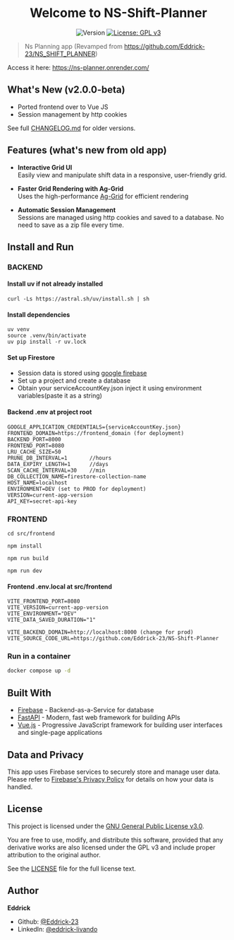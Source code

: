 <h1 align="center">Welcome to NS-Shift-Planner</h1>
<p align="center">
  <img alt="Version" src="https://img.shields.io/badge/version-2.0.0--beta-blue.svg?cacheSeconds=2592000" />
  <a href="LICENSE.txt">
    <img alt="License: GPL v3" src="https://img.shields.io/badge/License-GPLv3-blue.svg" />
  </a>
</p>



> Ns Planning app (Revamped from https://github.com/Eddrick-23/NS_SHIFT_PLANNER)

Access it here: https://ns-planner.onrender.com/

## What's New (v2.0.0-beta)
- Ported frontend over to Vue JS
- Session management by http cookies <br>

See full [CHANGELOG.md](./CHANGELOG.md) for older versions.

## Features (what's new from old app)

-  **Interactive Grid UI**  
  Easily view and manipulate shift data in a responsive, user-friendly grid.

- **Faster Grid Rendering with Ag-Grid**  
  Uses the high-performance [Ag-Grid](https://www.ag-grid.com/) for efficient rendering

- **Automatic Session Management**  
  Sessions are managed using http cookies and saved to a database. No need to save as a zip file every time.

## Install and Run

### BACKEND
#### Install uv if not already installed
```
curl -Ls https://astral.sh/uv/install.sh | sh
```

#### Install dependencies
```
uv venv
source .venv/bin/activate
uv pip install -r uv.lock
```

#### Set up Firestore
- Session data is stored using [google firebase](https://console.firebase.google.com/u/0/)
- Set up a project and create a database
- Obtain your serviceAccountKey.json inject it using environment variables(paste it as a string)

#### Backend .env at project root
```
GOOGLE_APPLICATION_CREDENTIALS={serviceAccountKey.json}
FRONTEND_DOMAIN=https://frontend_domain (for deployment)
BACKEND_PORT=8000
FRONTEND_PORT=8080
LRU_CACHE_SIZE=50
PRUNE_DB_INTERVAL=1       //hours
DATA_EXPIRY_LENGTH=1      //days
SCAN_CACHE_INTERVAL=30    //min
DB_COLLECTION_NAME=firestore-collection-name
HOST_NAME=localhost
ENVIRONMENT=DEV (set to PROD for deployment)
VERSION=current-app-version
API_KEY=secret-api-key
```

### FRONTEND
```
cd src/frontend

npm install

npm run build

npm run dev
```

#### Frontend .env.local at src/frontend
```
VITE_FRONTEND_PORT=8080
VITE_VERSION=current-app-version
VITE_ENVIRONMENT="DEV"
VITE_DATA_SAVED_DURATION="1"

VITE_BACKEND_DOMAIN=http://localhost:8000 (change for prod)
VITE_SOURCE_CODE_URL=https://github.com/Eddrick-23/NS-Shift-Planner
```


### Run in a container
```sh
docker compose up -d
```

## Built With
- [Firebase](https://firebase.google.com/) - Backend-as-a-Service for database
- [FastAPI](https://fastapi.tiangolo.com/) - Modern, fast web framework for building APIs
- [Vue.js](https://vuejs.org/) - Progressive JavaScript framework for building user interfaces and single-page applications

## Data and Privacy

This app uses Firebase services to securely store and manage user data. Please refer to [Firebase's Privacy Policy](https://firebase.google.com/support/privacy) for details on how your data is handled.


## License

This project is licensed under the [GNU General Public License v3.0](LICENSE).

You are free to use, modify, and distribute this software, provided that any derivative works are also licensed under the GPL v3 and include proper attribution to the original author.

See the [LICENSE](LICENSE.txt) file for the full license text.


## Author

**Eddrick**

* Github: [@Eddrick-23](https://github.com/Eddrick-23)
* LinkedIn: [@eddrick-livando](https://linkedin.com/in/eddrick-livando-8581ab228)
